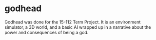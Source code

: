 # godhead
Godhead was done for the 15-112 Term Project. It is an environment simulator, a 3D world, and a basic AI wrapped up in a narrative about the power and consequences of being a god.
